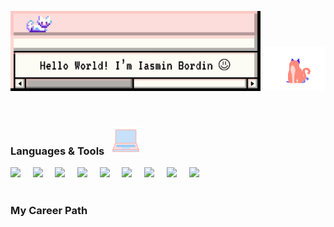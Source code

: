 <p align="center">
  <img src="https://raw.githubusercontent.com/iasmiin/iasmiin/main/helloworld.svg" width="400">
  <img src="https://raw.githubusercontent.com/iasmiin/iasmiin/main/cat-animation.gif" width="100">
</p>
<br>  

### Languages & Tools &nbsp; <img src="https://raw.githubusercontent.com/iasmiin/iasmiin/main/not.svg" width="45">


<div align="">
  <img src="https://cdn.jsdelivr.net/gh/devicons/devicon@latest/icons/python/python-original-wordmark.svg" width="50"> &nbsp;&nbsp;&nbsp;
  <img src="https://cdn.jsdelivr.net/gh/devicons/devicon@latest/icons/postgresql/postgresql-plain-wordmark.svg" width="50"> &nbsp;&nbsp;&nbsp;          
  <img src="https://cdn.jsdelivr.net/gh/devicons/devicon@latest/icons/fastapi/fastapi-original-wordmark.svg" width="50"> &nbsp;&nbsp;&nbsp;
  <img src="https://cdn.jsdelivr.net/gh/devicons/devicon@latest/icons/numpy/numpy-plain-wordmark.svg" width="50"> &nbsp;&nbsp;&nbsp;
  <img src="https://cdn.jsdelivr.net/gh/devicons/devicon@latest/icons/pandas/pandas-original-wordmark.svg" width="50"> &nbsp;&nbsp;&nbsp;
  <img src="https://cdn.jsdelivr.net/gh/devicons/devicon@latest/icons/pytorch/pytorch-plain-wordmark.svg" width="50"> &nbsp;&nbsp;&nbsp;
  <img src="https://cdn.jsdelivr.net/gh/devicons/devicon@latest/icons/html5/html5-plain-wordmark.svg" width="50"> &nbsp;&nbsp;&nbsp;
  <img src="https://cdn.jsdelivr.net/gh/devicons/devicon@latest/icons/css3/css3-plain-wordmark.svg" width="50"> &nbsp;&nbsp;&nbsp;
  <img src="https://cdn.jsdelivr.net/gh/devicons/devicon@latest/icons/javascript/javascript-plain.svg" width="50"> 
</div>
<br>  

### My Career Path &nbsp; 

<!--
**iasmiin/iasmiin** is a ✨ _special_ ✨ repository because its `README.md` (this file) appears on your GitHub profile.

Here are some ideas to get you started:

- 🔭 I’m currently working on ...
- 🌱 I’m currently learning ...
- 👯 I’m looking to collaborate on ...
- 🤔 I’m looking for help with ...
- 💬 Ask me about ...
- 📫 How to reach me: ...
- 😄 Pronouns: ...
- ⚡ Fun fact: ...
-->
